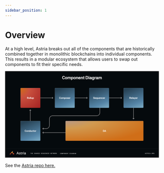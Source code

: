 ```yaml
---
sidebar_position: 1
---
```


# Overview

At a high level, Astria breaks out all of the components that are historically
combined together in monolithic blockchains into individual components. This
results in a modular ecosystem that allows users to swap out components to fit
their specific needs.

![Astria Architecture](../assets/astria-architecture.png)

See the [Astria repo here.](https://github.com/astriaorg/astria)
